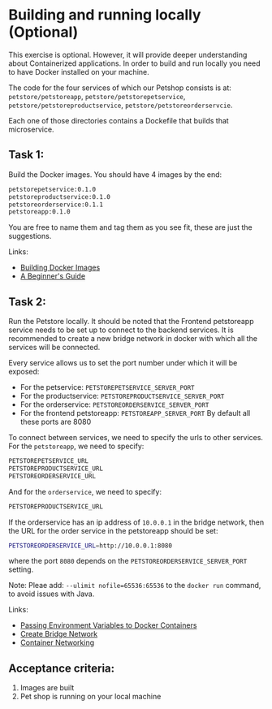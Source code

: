 # Building and running locally (Optional)
This exercise is optional.
However, it will provide deeper understanding about Containerized applications.
In order to build and run locally you need to have Docker installed on your machine.

The code for the four services of which our Petshop consists is at:
`petstore/petstoreapp`, `petstore/petstorepetservice`, `petstore/petstoreproductservice`, `petstore/petstoreorderservcie`.

Each one of those directories contains a Dockefile that builds that microservice.

## Task 1:
Build the Docker images.
You should have 4 images by the end:
```bash
petstorepetservice:0.1.0
petstoreproductservice:0.1.0
petstoreorderservice:0.1.1
petstoreapp:0.1.0
```
You are free to name them and tag them as you see fit, these are just the suggestions.

Links:
* [Building Docker Images](https://docs.docker.com/get-started/docker-concepts/building-images/build-tag-and-publish-an-image/)
* [A Beginner's Guide](https://stackify.com/docker-build-a-beginners-guide-to-building-docker-images/)


## Task 2:
Run the Petstore locally.
It should be noted that the Frontend petstoreapp service needs to be set up to connect to the backend services.
It is recommended to create a new bridge network in docker with which all the services will be connected.

Every service allows us to set the port number under which it will be exposed:
* For the petservice: `PETSTOREPETSERVICE_SERVER_PORT` 
* For the productservice: `PETSTOREPRODUCTSERVICE_SERVER_PORT`
* For the orderservice: `PETSTOREORDERSERVICE_SERVER_PORT`
* For the frontend petstoreapp: `PETSTOREAPP_SERVER_PORT`
By default all these ports are 8080

To connect between services, we need to specify the urls to other services.
For the `petstoreapp`, we need to specify:
```bash
PETSTOREPETSERVICE_URL
PETSTOREPRODUCTSERVICE_URL
PETSTOREORDERSERVICE_URL
```

And for the `orderservice`, we need to specify:
```bash
PETSTOREPRODUCTSERVICE_URL
```

If the orderservice has an ip address of `10.0.0.1` in the bridge network, then the URL for the order 
service in the petstoreapp should be set:
```bash
PETSTOREORDERSERVICE_URL=http://10.0.0.1:8080
```
where the port `8080` depends on the `PETSTOREORDERSERVICE_SERVER_PORT` setting.

Note:
Pleae add: `--ulimit nofile=65536:65536` to the `docker run` command, to avoid issues with Java.

Links:
* [Passing Environment Variables to Docker Containers](https://www.baeldung.com/ops/docker-container-environment-variables)
* [Create Bridge Network](https://docs.docker.com/reference/cli/docker/network/create/#description)
* [Container Networking](https://docs.docker.com/engine/containers/run/#container-networking)

## Acceptance criteria:
1. Images are built
2. Pet shop is running on your local machine


